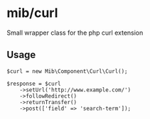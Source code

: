 mib/curl
========

Small wrapper class for the php curl extension

Usage
-----

	$curl = new Mib\Component\Curl\Curl();

	$response = $curl
		->setUrl('http://www.example.com/')
		->followRedirect()
		->returnTransfer()
		->post(['field' => 'search-term']);

